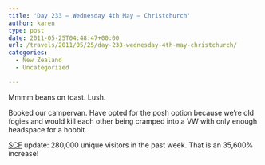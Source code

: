 ```yaml
---
title: 'Day 233 – Wednesday 4th May – Christchurch'
author: karen
type: post
date: 2011-05-25T04:48:47+00:00
url: /travels/2011/05/25/day-233-wednesday-4th-may-christchurch/
categories:
  - New Zealand
  - Uncategorized

---
```

Mmmm beans on toast. Lush.

Booked our campervan. Have opted for the posh option because we’re old fogies and would kill each other being cramped into a VW with only enough headspace for a hobbit.

[SCF][1] update: 280,000 unique visitors in the past week. That is an 35,600% increase!

 [1]: http://www.stolencamerafinder.com/